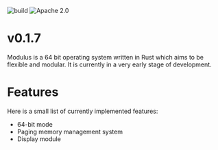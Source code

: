 ![build](https://circleci.com/gh/modulus-os/kernel.svg?style=shield&circle-token=:circle-token) ![Apache 2.0](https://img.shields.io/badge/license-Apache%202.0-brightgreen.svg)

# v0.1.7
Modulus is a 64 bit operating system written in Rust which aims to be flexible and modular. It is currently in a very early stage of development.

# Features

Here is a small list of currently implemented features:

* 64-bit mode
* Paging memory management system
* Display module
